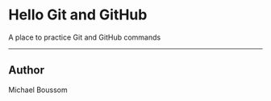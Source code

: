 # Hello Git and GitHub

A place to practice Git and GitHub commands

***

## Author

Michael Boussom
